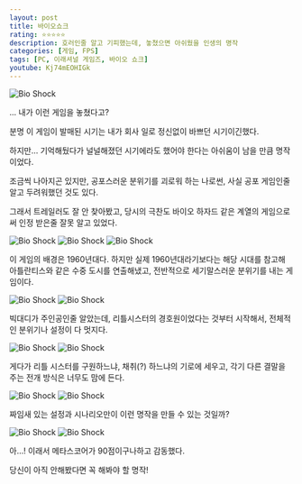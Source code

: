 ```yaml
---
layout: post
title: 바이오쇼크
rating: ⭐️⭐️⭐️⭐️⭐️
description: 호러인줄 알고 기피했는데, 놓쳤으면 아쉬웠을 인생의 명작
categories: [게임, FPS]
tags: [PC, 이래셔널 게임즈, 바이오 쇼크]
youtube: Kj74mEOHIGk
---
```


![Bio Shock](../../images/2013/bioshock_00.jpg)

... 내가 이런 게임을 놓쳤다고?

분명 이 게임이 발매된 시기는 내가 회사 일로 정신없이 바쁘던 시기이긴했다.

하지만… 기억해뒀다가 널널해졌던 시기에라도 했어야 한다는 아쉬움이 남을 만큼 명작이었다.

조금씩 나아지곤 있지만, 공포스러운 분위기를 괴로워 하는 나로썬, 사실 공포 게임인줄 알고 두려워했던 것도 있다.

그래서 트레일러도 잘 안 찾아봤고, 당시의 극찬도 바이오 하자드 같은 계열의 게임으로써 인정 받은줄 잘못 알고 있었다.

![Bio Shock](../../images/2013/bioshock_01.jpg)
![Bio Shock](../../images/2013/bioshock_02.jpg)
![Bio Shock](../../images/2013/bioshock_03.jpg)

이 게임의 배경은 1960년대다. 하지만 실제 1960년대라기보다는 해당 시대를 참고해 아틀란티스와 같은 수중 도시를 연출해냈고, 전반적으로 세기말스러운 분위기를 내는 게임이다.

![Bio Shock](../../images/2013/bioshock_04.jpg)
![Bio Shock](../../images/2013/bioshock_05.jpg)


빅대디가 주인공인줄 알았는데, 리틀시스터의 경호원이었다는 것부터 시작해서, 전체적인 분위기나 설정이 다 멋지다.

![Bio Shock](../../images/2013/bioshock_06.jpg)
![Bio Shock](../../images/2013/bioshock_07.jpg)


게다가 리틀 시스터를 구원하느냐, 채취(?) 하느냐의 기로에 세우고, 각기 다른 결말을 주는 전개 방식은 너무도 맘에 든다.

![Bio Shock](../../images/2013/bioshock_08.jpg)
![Bio Shock](../../images/2013/bioshock_09.jpg)

짜임새 있는 설정과 시나리오만이 이런 명작을 만들 수 있는 것일까?

![Bio Shock](../../images/2013/bioshock_10.jpg)
![Bio Shock](../../images/2013/bioshock_11.jpg)

아…! 이래서 메타스코어가 90점이구나하고 감동했다.

당신이 아직 안해봤다면 꼭 해봐야 할 명작!

